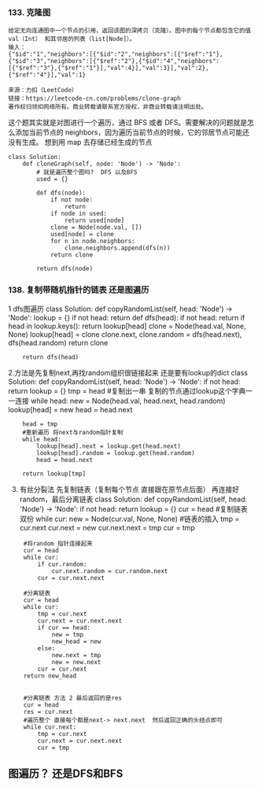 ### 133. 克隆图
    给定无向连通图中一个节点的引用，返回该图的深拷贝（克隆）。图中的每个节点都包含它的值 val（Int） 和其邻居的列表（list[Node]）。
    输入：
    {"$id":"1","neighbors":[{"$id":"2","neighbors":[{"$ref":"1"},{"$id":"3","neighbors":[{"$ref":"2"},{"$id":"4","neighbors":[{"$ref":"3"},{"$ref":"1"}],"val":4}],"val":3}],"val":2},{"$ref":"4"}],"val":1}

    来源：力扣（LeetCode）
    链接：https://leetcode-cn.com/problems/clone-graph
    著作权归领扣网络所有。商业转载请联系官方授权，非商业转载请注明出处。
这个题其实就是对图进行一个遍历，通过 BFS 或者 DFS。需要解决的问题就是怎么添加当前节点的 neighbors，因为遍历当前节点的时候，它的邻居节点可能还没有生成。
想到用 map 去存储已经生成的节点
```
class Solution:
    def cloneGraph(self, node: 'Node') -> 'Node':
        # 就是遍历整个图吗?  DFS 以及BFS
        used = {}
        
        def dfs(node):
            if not node:
                return 
            if node in used:
                return used[node]
            clone = Node(node.val, [])
            used[node] = clone
            for n in node.neighbors:
                clone.neighbors.append(dfs(n))
            return clone
        
        return dfs(node)
```

### 138. 复制带随机指针的链表 还是图遍历
1 dfs图遍历
class Solution:
    def copyRandomList(self, head: 'Node') -> 'Node':
        lookup = {}
        if not head:
            return 
        def dfs(head):
            if not head:
                return 
            if head in lookup.keys():
                return lookup[head]
            clone = Node(head.val, None, None)
            lookup[head] = clone
            clone.next, clone.random = dfs(head.next), dfs(head.random)
            return clone
        
        return dfs(head)

2.方法是先复制next,再找random组织很链接起来 还是要有lookup的dict
class Solution:
    def copyRandomList(self, head: 'Node') -> 'Node':
        if not head:
            return 
        lookup = {}
        tmp = head
        #复制出一串 复制的节点通过lookup这个字典一一连接
        while head:
            new = Node(head.val, head.next, head.random)
            lookup[head] = new
            head = head.next
        
        head = tmp
        #重新遍历 将next与random指针复制
        while head:
            lookup[head].next = lookup.get(head.next)
            lookup[head].random = lookup.get(head.random)
            head = head.next
        
        return lookup[tmp]

3. 有丝分裂法 先复制链表（复制每个节点 直接跟在原节点后面） 再连接好random，最后分离链表
class Solution:
    def copyRandomList(self, head: 'Node') -> 'Node':
        if not head:
            return 
        lookup = {}
        cur = head
        #复制链表 双份 
        while cur:
            new = Node(cur.val, None, None)
            #链表的插入
            tmp = cur.next
            cur.next = new
            cur.next.next = tmp
            cur = tmp
        
        #将random 指针连接起来
        cur = head
        while cur:
            if cur.random:
                cur.next.random = cur.random.next
            cur = cur.next.next
        
        #分离链表
        cur = head
        while cur:
            tmp = cur.next
            cur.next = cur.next.next
            if cur == head:
                new = tmp
                new_head = new
            else:
                new.next = tmp
                new = new.next
            cur = cur.next
        return new_head

        
        #分离链表 方法 2 最后返回的是res
        cur = head
        res = cur.next
        #遍历整个 直接每个都是next-> next.next  然后返回正确的头结点即可
        while cur.next:
            tmp = cur.next
            cur.next = cur.next.next
            cur = tmp
        
## 图遍历？  还是DFS和BFS